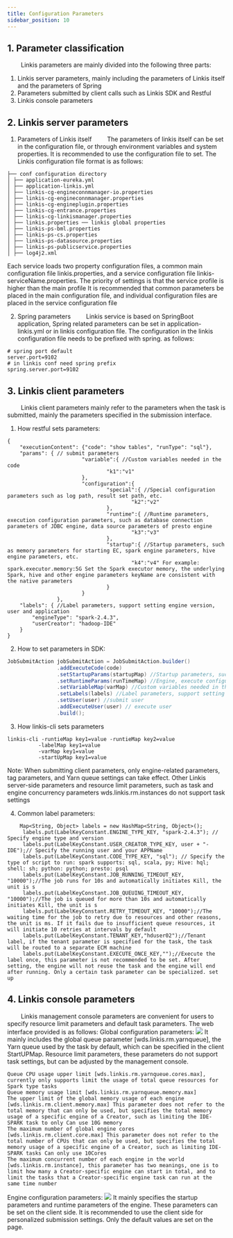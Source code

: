 ```yaml
---
title: Configuration Parameters
sidebar_position: 10
---
```


## 1. Parameter classification

&nbsp;&nbsp;&nbsp;&nbsp;&nbsp;&nbsp;&nbsp;&nbsp;Linkis parameters are mainly divided into the following three parts:
1. Linkis server parameters, mainly including the parameters of Linkis itself and the parameters of Spring
2. Parameters submitted by client calls such as Linkis SDK and Restful
3. Linkis console parameters


## 2. Linkis server parameters

1. Parameters of Linkis itself
   &nbsp;&nbsp;&nbsp;&nbsp;&nbsp;&nbsp;&nbsp;&nbsp;The parameters of linkis itself can be set in the configuration file, or through environment variables and system properties. It is recommended to use the configuration file to set.
   The Linkis configuration file format is as follows:
```shell
├── conf configuration directory
│ ├── application-eureka.yml
│ ├── application-linkis.yml
│ ├── linkis-cg-engineconnmanager-io.properties
│ ├── linkis-cg-engineconnmanager.properties
│ ├── linkis-cg-engineplugin.properties
│ ├── linkis-cg-entrance.properties
│ ├── linkis-cg-linkismanager.properties
│ ├── linkis.properties ── linkis global properties
│ ├── linkis-ps-bml.properties
│ ├── linkis-ps-cs.properties
│ ├── linkis-ps-datasource.properties
│ ├── linkis-ps-publicservice.properties
│ ├── log4j2.xml
````
Each service loads two property configuration files, a common main configuration file linkis.properties, and a service configuration file linkis-serviceName.properties. The priority of settings is that the service profile is higher than the main profile
It is recommended that common parameters be placed in the main configuration file, and individual configuration files are placed in the service configuration file

2. Spring parameters
   &nbsp;&nbsp;&nbsp;&nbsp;&nbsp;&nbsp;&nbsp;&nbsp;Linkis service is based on SpringBoot application, Spring related parameters can be set in application-linkis.yml or in linkis configuration file. The configuration in the linkis configuration file needs to be prefixed with spring. as follows:

```shell
# spring port default
server.port=9102
# in linkis conf need spring prefix
spring.server.port=9102

````

## 3. Linkis client parameters
&nbsp;&nbsp;&nbsp;&nbsp;&nbsp;&nbsp;&nbsp;&nbsp;Linkis client parameters mainly refer to the parameters when the task is submitted, mainly the parameters specified in the submission interface.
1. How restful sets parameters:

```shell
{
    "executionContent": {"code": "show tables", "runType": "sql"},
    "params": { // submit parameters
                        "variable":{ //Custom variables needed in the code
                                "k1":"v1"
                        },
                        "configuration":{
                                "special":{ //Special configuration parameters such as log path, result set path, etc.
                                        "k2":"v2"
                                },
                                "runtime":{ //Runtime parameters, execution configuration parameters, such as database connection parameters of JDBC engine, data source parameters of presto engine
                                        "k3":"v3"
                                },
                                "startup":{ //Startup parameters, such as memory parameters for starting EC, spark engine parameters, hive engine parameters, etc.
                                        "k4":"v4" For example: spark.executor.memory:5G Set the Spark executor memory, the underlying Spark, hive and other engine parameters keyName are consistent with the native parameters
                                }
                        }
                },
    "labels": { //Label parameters, support setting engine version, user and application
        "engineType": "spark-2.4.3",
        "userCreator": "hadoop-IDE"
    }
}
````
2. How to set parameters in SDK:

````java
JobSubmitAction jobSubmitAction = JobSubmitAction.builder()
                .addExecuteCode(code)
                .setStartupParams(startupMap) //Startup parameters, such as memory parameters for starting EC, spark engine parameters, hive engine parameters, etc., such as: spark.executor.memory:5G Set the Spark executor memory, the underlying Spark, hive and other engine parameters keyName is the same as the original parameter
                .setRuntimeParams(runTimeMap) //Engine, execute configuration parameters, such as database connection parameters of JDBC engine, data source parameters of presto engine
                .setVariableMap(varMap) //Custom variables needed in the code
                .setLabels(labels) //Label parameters, support setting engine version, user and application, etc.
                .setUser(user) //submit user
                .addExecuteUser(user) // execute user
                .build();
````
3. How linkis-cli sets parameters

```shell
linkis-cli -runtieMap key1=value -runtieMap key2=value
          -labelMap key1=value
          -varMap key1=value
          -startUpMap key1=value

````
Note: When submitting client parameters, only engine-related parameters, tag parameters, and Yarn queue settings can take effect. Other Linkis server-side parameters and resource limit parameters, such as task and engine concurrency parameters wds.linkis.rm.instances do not support task settings

4. Common label parameters:

```shell
    Map<String, Object> labels = new HashMap<String, Object>();
     labels.put(LabelKeyConstant.ENGINE_TYPE_KEY, "spark-2.4.3"); // Specify engine type and version
     labels.put(LabelKeyConstant.USER_CREATOR_TYPE_KEY, user + "-IDE");// Specify the running user and your APPName
     labels.put(LabelKeyConstant.CODE_TYPE_KEY, "sql"); // Specify the type of script to run: spark supports: sql, scala, py; Hive: hql; shell: sh; python: python; presto: psql
     labels.put(LabelKeyConstant.JOB_RUNNING_TIMEOUT_KEY, "10000");//The job runs for 10s and automatically initiates Kill, the unit is s
     labels.put(LabelKeyConstant.JOB_QUEUING_TIMEOUT_KEY, "10000");//The job is queued for more than 10s and automatically initiates Kill, the unit is s
     labels.put(LabelKeyConstant.RETRY_TIMEOUT_KEY, "10000");//The waiting time for the job to retry due to resources and other reasons, the unit is ms. If it fails due to insufficient queue resources, it will initiate 10 retries at intervals by default
     labels.put(LabelKeyConstant.TENANT_KEY,"hduser02");//Tenant label, if the tenant parameter is specified for the task, the task will be routed to a separate ECM machine
     labels.put(LabelKeyConstant.EXECUTE_ONCE_KEY,"");//Execute the label once, this parameter is not recommended to be set. After setting, the engine will not reuse the task and the engine will end after running. Only a certain task parameter can be specialized. set up
````

## 4. Linkis console parameters
&nbsp;&nbsp;&nbsp;&nbsp;&nbsp;&nbsp;&nbsp;&nbsp;Linkis management console parameters are convenient for users to specify resource limit parameters and default task parameters. The web interface provided is as follows:
Global configuration parameters:
![](/Images/development/linkis_global_conf.png)
It mainly includes the global queue parameter [wds.linkis.rm.yarnqueue], the Yarn queue used by the task by default, which can be specified in the client StartUPMap.
Resource limit parameters, these parameters do not support task settings, but can be adjusted by the management console.
```shell
Queue CPU usage upper limit [wds.linkis.rm.yarnqueue.cores.max], currently only supports limit the usage of total queue resources for Spark type tasks
Queue memory usage limit [wds.linkis.rm.yarnqueue.memory.max]
The upper limit of the global memory usage of each engine [wds.linkis.rm.client.memory.max] This parameter does not refer to the total memory that can only be used, but specifies the total memory usage of a specific engine of a Creator, such as limiting the IDE-SPARK task to only Can use 10G memory
The maximum number of global engine cores [wds.linkis.rm.client.core.max] This parameter does not refer to the total number of CPUs that can only be used, but specifies the total memory usage of a specific engine of a Creator, such as limiting IDE-SPARK tasks Can only use 10Cores
The maximum concurrent number of each engine in the world [wds.linkis.rm.instance], this parameter has two meanings, one is to limit how many a Creator-specific engine can start in total, and to limit the tasks that a Creator-specific engine task can run at the same time number
````
Engine configuration parameters:
![](/Images/development/linkis_creator_ec_conf.png)
It mainly specifies the startup parameters and runtime parameters of the engine. These parameters can be set on the client side. It is recommended to use the client side for personalized submission settings. Only the default values ​​are set on the page.